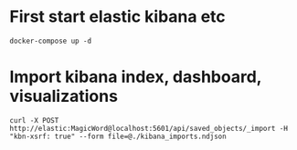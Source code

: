 # First start elastic kibana etc

`docker-compose up -d`

# Import kibana index, dashboard, visualizations

`curl -X POST http://elastic:MagicWord@localhost:5601/api/saved_objects/_import -H "kbn-xsrf: true" --form file=@./kibana_imports.ndjson`


